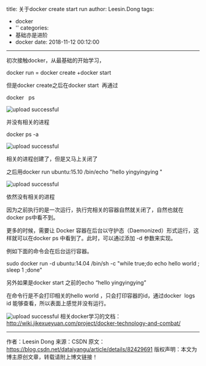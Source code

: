 title: 关于docker create start run
author: Leesin.Dong
tags:
  - docker
  - ''
categories:
  - 基础亦是进阶
  - docker
date: 2018-11-12 00:12:00
---
初次接触docker，从最基础的开始学习，

docker run = docker create +docker start

但是docker create之后在docker start  再通过

docker   ps  

![upload successful](/images/my_blog_237.png)


并没有相关的进程

docker ps -a


![upload successful](/images/my_blog_238.png)

相关的进程创建了，但是又马上关闭了

之后用docker run ubuntu:15.10 /bin/echo "hello yingyingying "


![upload successful](/images/my_blog_239.png)

依然没有相关的进程

因为之前执行的是一次运行，执行完相关的容器自然就关闭了，自然也就在docker ps中看不到。

更多的时候，需要让 Docker 容器在后台以守护态（Daemonized）形式运行，这样就可以在docker ps 中看到了。此时，可以通过添加 -d 参数来实现。

例如下面的命令会在后台运行容器。

sudo docker run -d ubuntu:14.04 /bin/sh -c "while true;do echo hello world ; sleep 1 ;done"

另外如果是docker start 之前的echo “hello yingyingying”

在命令行是不会打印相关的hello world ，只会打印容器的id，通过docker  logs id 能够查看，所以表面上感觉并没有运行。



![upload successful](/images/my_blog_240.png)
相关docker学习的文档：http://wiki.jikexueyuan.com/project/docker-technology-and-combat/


--------------------- 
作者：Leesin Dong 
来源：CSDN 
原文：https://blog.csdn.net/dataiyangu/article/details/82429691 
版权声明：本文为博主原创文章，转载请附上博文链接！